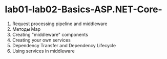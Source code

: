 # lab01-lab02-Basics-ASP.NET-Core-

1. Request processing pipeline and middleware
2. Методы Map
3. Creating "middleware" components
4. Creating your own services
5. Dependency Transfer and Dependency Lifecycle
6. Using services in middleware
